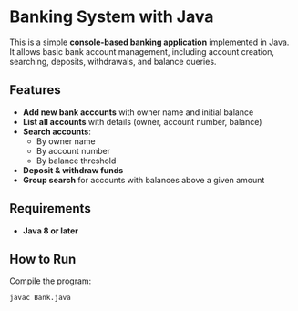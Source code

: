 # Banking System with Java

This is a simple **console-based banking application** implemented in Java.  
It allows basic bank account management, including account creation, searching, deposits, withdrawals, and balance queries.  

## Features

- **Add new bank accounts** with owner name and initial balance  
- **List all accounts** with details (owner, account number, balance)  
- **Search accounts**:
  - By owner name
  - By account number
  - By balance threshold
- **Deposit & withdraw funds**
- **Group search** for accounts with balances above a given amount

## Requirements

- **Java 8 or later**

## How to Run

Compile the program:
   ```bash
   javac Bank.java
